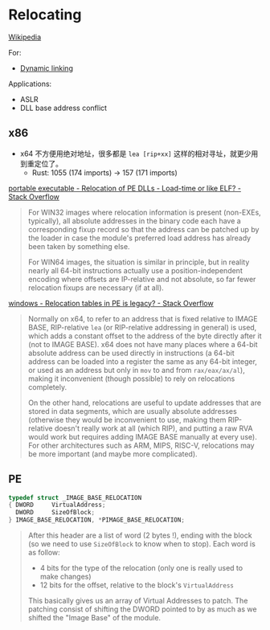 # Relocating
[Wikipedia](https://en.wikipedia.org/wiki/Relocation_(computing))

For:
- [Dynamic linking](Dynamic/README.md)

Applications:
- ASLR
- DLL base address conflict

## x86
- x64 不方便用绝对地址，很多都是 `lea [rip+xx]` 这样的相对寻址，就更少用到重定位了。
  - Rust: 1055 (174 imports) → 157 (171 imports)

[portable executable - Relocation of PE DLLs - Load-time or like ELF? - Stack Overflow](https://stackoverflow.com/questions/33443618/relocation-of-pe-dlls-load-time-or-like-elf)
> For WIN32 images where relocation information is present (non-EXEs, typically), all absolute addresses in the binary code each have a corresponding fixup record so that the address can be patched up by the loader in case the module's preferred load address has already been taken by something else.
>
> For WIN64 images, the situation is similar in principle, but in reality nearly all 64-bit instructions actually use a position-independent encoding where offsets are IP-relative and not absolute, so far fewer relocation fixups are necessary (if at all).

[windows - Relocation tables in PE is legacy? - Stack Overflow](https://stackoverflow.com/questions/76494223/relocation-tables-in-pe-is-legacy)
> Normally on x64, to refer to an address that is fixed relative to IMAGE BASE, RIP-relative `lea` (or RIP-relative addressing in general) is used, which adds a constant offset to the address of the byte directly after it (not to IMAGE BASE). x64 does not have many places where a 64-bit absolute address can be used directly in instructions (a 64-bit address can be loaded into a register the same as any 64-bit integer, or used as an address but only in `mov` to and from `rax/eax/ax/al`), making it inconvenient (though possible) to rely on relocations completely.
>
> On the other hand, relocations are useful to update addresses that are stored in data segments, which are usually absolute addresses (otherwise they would be inconvenient to use, making them RIP-relative doesn't really work at all (which RIP), and putting a raw RVA would work but requires adding IMAGE BASE manually at every use). For other architectures such as ARM, MIPS, RISC-V, relocations may be more important (and maybe more complicated).

## PE
```cpp
typedef struct _IMAGE_BASE_RELOCATION
{ DWORD     VirtualAddress;
  DWORD     SizeOfBlock;
} IMAGE_BASE_RELOCATION, *PIMAGE_BASE_RELOCATION;
```
> After this header are a list of word (2 bytes !), ending with the block (so we need to use `SizeOfBlock` to know when to stop). Each word is as follow:
> - 4 bits for the type of the relocation (only one is really used to make changes)
> - 12 bits for the offset, relative to the block's `VirtualAddress`
>
> This basically gives us an array of Virtual Addresses to patch. The patching consist of shifting the DWORD pointed to by as much as we shifted the "Image Base" of the module.
